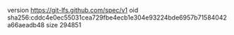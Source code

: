 version https://git-lfs.github.com/spec/v1
oid sha256:cddc4e0ec55031cea729fbe4ecb1e304e93224bde6957b71584042a66aeadb48
size 294851
